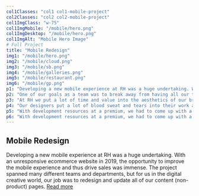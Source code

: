 ```yaml
---
col1Classes: "col1 col1-mobile-project"
col2Classes: "col2 col2-mobile-project"
col1ImgClass: "w-75"
col1ImgMobile: "/mobile/hero.png"
col1ImgDesktop: "/mobile/hero.png"
col1ImgAlt: "Mobile Hero Image"
# Full Project
title: "Mobile Redesign"
img1: "/mobile/hero.png"
img2: "/mobile/cloud.png"
img3: "/mobile/sb.png"
img4: "/mobile/galleries.png"
img5: "/mobile/restaurant.png"
img6: "/mobile/gp.png"
p1: "Developing a new mobile experience at RH was a huge undertaking. With an unresponsive ecommerce website in 2019, the opportunity to improve the mobile experience and thus drive sales was immense. The project spanned many different teams and departments, but for us in the digital creative world, our job was to redesign and update all of our content (non-product) pages"
p2: "One of our goals as a team was to break away from having all our text baked into image assets and not coded. While this does help to keep the design consistent, it posed a number of other technical and logistical problems that we felt it was time to address."
p3: "At RH we put a lot of time and value into the aesthetics of our brand. Every piece of content is scrutinised and improved upon until it is the best that we can make it. Mobile was no exception, and the pressure was on to make the experience pixel perfect."
p4: "Our designers put a lot of blood sweat and tears into their work and as a developer it was my job to honor that and make sure that the implementation was as close to the design as possible. This process has been a great learning experience for me at RH. There is a certain joy in bringing a static design document and giving it life in a dynamic environment."
p5: "With development resources at a premium, we had to come up with a lot of creative solutions to implement the desired design. The team’s focus was on improving the experience as much as possible for mobile devices, while still being true to our brand aesthetics and message. A big part of this project for our team was revamping our gallery and restaurant pages. The galleries are an important expression of our brand, and the web experience needed to convey that fact, as much as the physical locations did."
p6: "With development resources at a premium, we had to come up with a lot of creative solutions to implement the desired design. The team’s focus was on improving the experience as much as possible for mobile devices, while still being true to our brand aesthetics and message. A big part of this project for our team was revamping our gallery and restaurant pages. The galleries are an important expression of our brand, and the web experience needed to convey that fact, as much as the physical locations did."
---
```


## Mobile Redesign

Developing a new mobile experience at RH was a huge undertaking. With an unresponsive ecommerce website in 2019, the opportunity to improve the mobile experience and thus drive sales was immense. The project spanned many different teams and departments, but for us in the digital creative world, our job was to redesign and update all of our content (non-product) pages. [Read more](/mobile-redesign)


